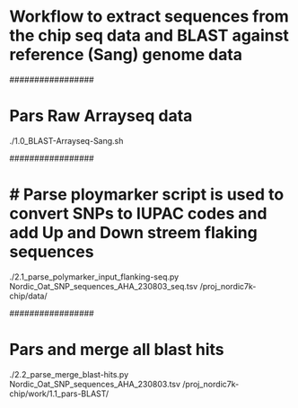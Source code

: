 

# Workflow to extract sequences from the chip seq data and BLAST against reference (Sang) genome data
#################
# Pars Raw Arrayseq data 
./1.0_BLAST-Arrayseq-Sang.sh

#################
# # Parse ploymarker script is used to convert SNPs to IUPAC codes and add Up and Down streem flaking sequences
./2.1_parse_polymarker_input_flanking-seq.py Nordic_Oat_SNP_sequences_AHA_230803_seq.tsv /proj_nordic7k-chip/data/


#################
# Pars and merge all blast hits
./2.2_parse_merge_blast-hits.py Nordic_Oat_SNP_sequences_AHA_230803.tsv /proj_nordic7k-chip/work/1.1_pars-BLAST/

